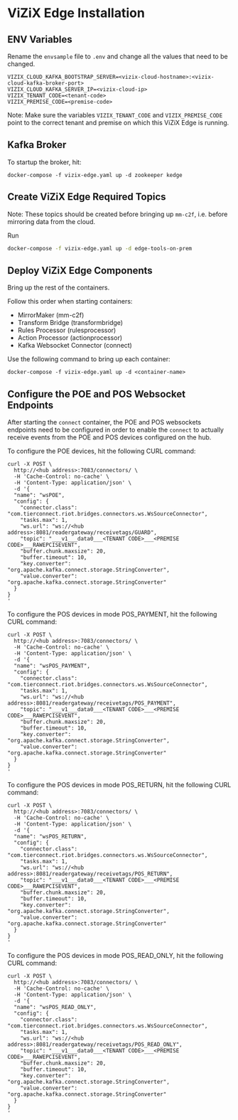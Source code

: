 # ViZiX Edge Installation


## ENV Variables

Rename the `envsample` file to `.env` and change all the values that need to be changed.

```
VIZIX_CLOUD_KAFKA_BOOTSTRAP_SERVER=<vizix-cloud-hostname>:<vizix-cloud-kafka-broker-port>
VIZIX_CLOUD_KAFKA_SERVER_IP=<vizix-cloud-ip>
VIZIX_TENANT_CODE=<tenant-code>
VIZIX_PREMISE_CODE=<premise-code>
```

Note: Make sure the variables `VIZIX_TENANT_CODE` and `VIZIX_PREMISE_CODE` point to the correct tenant and premise on which this ViZiX Edge is running.

## Kafka Broker

To startup the broker, hit:

`docker-compose -f vizix-edge.yaml up -d zookeeper kedge`

## Create ViZiX Edge Required Topics

Note: These topics should be created before bringing up `mm-c2f`, i.e. before mirroring data from the cloud.

Run 

```bash
docker-compose -f vizix-edge.yaml up -d edge-tools-on-prem 
```

## Deploy ViZiX Edge Components

Bring up the rest of the containers. 

Follow this order when starting containers:

* MirrorMaker (mm-c2f)
* Transform Bridge (transformbridge)
* Rules Processor (rulesprocessor)
* Action Processor (actionprocessor)
* Kafka Websocket Connector (connect)

Use the following command to bring up each container:

`docker-compose -f vizix-edge.yaml up -d <container-name>`


## Configure the POE and POS Websocket Endpoints

After starting the `connect` container, the POE and POS websockets endpoints need to be configured in order to enable the `connect` to actually receive events from the POE and POS devices configured on the hub.

To configure the POE devices, hit the following CURL command:

```
curl -X POST \
  http://<hub address>:7083/connectors/ \
  -H 'Cache-Control: no-cache' \
  -H 'Content-Type: application/json' \
  -d '{
  "name": "wsPOE",
  "config": {
    "connector.class": "com.tierconnect.riot.bridges.connectors.ws.WsSourceConnector",
    "tasks.max": 1,
    "ws.url": "ws://<hub address>:8081/readergateway/receivetags/GUARD",
    "topic": "___v1___data0___<TENANT CODE>___<PREMISE CODE>___RAWEPCISEVENT",
    "buffer.chunk.maxsize": 20,
    "buffer.timeout": 10,
    "key.converter": "org.apache.kafka.connect.storage.StringConverter",
    "value.converter": "org.apache.kafka.connect.storage.StringConverter"
  }
}
'
```

To configure the POS devices in mode POS_PAYMENT, hit the following CURL command:

```
curl -X POST \
  http://<hub address>:7083/connectors/ \
  -H 'Cache-Control: no-cache' \
  -H 'Content-Type: application/json' \
  -d '{
  "name": "wsPOS_PAYMENT",
  "config": {
    "connector.class": "com.tierconnect.riot.bridges.connectors.ws.WsSourceConnector",
    "tasks.max": 1,
    "ws.url": "ws://<hub address>:8081/readergateway/receivetags/POS_PAYMENT",
    "topic": "___v1___data0___<TENANT CODE>___<PREMISE CODE>___RAWEPCISEVENT",
    "buffer.chunk.maxsize": 20,
    "buffer.timeout": 10,
    "key.converter": "org.apache.kafka.connect.storage.StringConverter",
    "value.converter": "org.apache.kafka.connect.storage.StringConverter"
  }
}
'
```

To configure the POS devices in mode POS_RETURN, hit the following CURL command:

```
curl -X POST \
  http://<hub address>:7083/connectors/ \
  -H 'Cache-Control: no-cache' \
  -H 'Content-Type: application/json' \
  -d '{
  "name": "wsPOS_RETURN",
  "config": {
    "connector.class": "com.tierconnect.riot.bridges.connectors.ws.WsSourceConnector",
    "tasks.max": 1,
    "ws.url": "ws://<hub address>:8081/readergateway/receivetags/POS_RETURN",
    "topic": "___v1___data0___<TENANT CODE>___<PREMISE CODE>___RAWEPCISEVENT",
    "buffer.chunk.maxsize": 20,
    "buffer.timeout": 10,
    "key.converter": "org.apache.kafka.connect.storage.StringConverter",
    "value.converter": "org.apache.kafka.connect.storage.StringConverter"
  }
}
'
```

To configure the POS devices in mode POS_READ_ONLY, hit the following CURL command:

```
curl -X POST \
  http://<hub address>:7083/connectors/ \
  -H 'Cache-Control: no-cache' \
  -H 'Content-Type: application/json' \
  -d '{
  "name": "wsPOS_READ_ONLY",
  "config": {
    "connector.class": "com.tierconnect.riot.bridges.connectors.ws.WsSourceConnector",
    "tasks.max": 1,
    "ws.url": "ws://<hub address>:8081/readergateway/receivetags/POS_READ_ONLY",
    "topic": "___v1___data0___<TENANT CODE>___<PREMISE CODE>___RAWEPCISEVENT",
    "buffer.chunk.maxsize": 20,
    "buffer.timeout": 10,
    "key.converter": "org.apache.kafka.connect.storage.StringConverter",
    "value.converter": "org.apache.kafka.connect.storage.StringConverter"
  }
}
'
```

